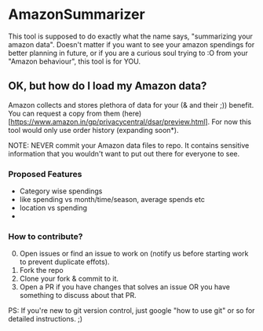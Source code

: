 # AmazonSummarizer

This tool is supposed to do exactly what the name says, "summarizing your amazon data". Doesn't matter if you want to see your amazon spendings for better planning in future, or if you are a curious soul trying to :O from your "Amazon behaviour", this tool is for YOU.

## OK, but how do I load my Amazon data?
Amazon collects and stores plethora of data for your (& and their ;)) benefit. You can request a copy from them (here)[https://www.amazon.in/gp/privacycentral/dsar/preview.html]. For now this tool would only use order history (expanding soon*).

NOTE: NEVER commit your Amazon data files to repo. It contains sensitive information that you wouldn't want to put out there for everyone to see.

### Proposed Features
- Category wise spendings
- like spending vs month/time/season, average spends etc
- location vs spending
- <add suggestions here>

### How to contribute?

0. Open issues or find an issue to work on (notify us before starting work to prevent duplicate effots).
1. Fork the repo
2. Clone your fork & commit to it.
3. Open a PR if you have changes that solves an issue OR you have something to discuss about that PR.

PS: If you're new to git version control, just google "how to use git" or so for detailed instructions. ;)
